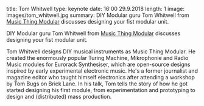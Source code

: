title: Tom Whitwell
type: keynote
date: 16:00 29.9.2018
length: 1
image: images/tom_whitwell.jpg
summary: DIY Modular guru Tom Whitwell from [Music Thing Modular](https://musicthing.co.uk/) discusses designing your fist modular unit.

DIY Modular guru Tom Whitwell from [Music Thing Modular](https://musicthing.co.uk/) discusses designing your fist modular unit.

Tom Whitwell designs DIY musical instruments as Music Thing Modular. He created the enormously popular Turing Machine, Mikrophonie and Radio Music modules for Eurorack Synthesiser, which are open-source designs inspired by early experimental electronic music. He's a former journalist and magazine editor who taught himself electronics after attending a workshop by Tom Bugs on Brick Lane. In his talk, Tom tells the story of how he got started designing his first module, from experimentation and prototyping to design and (distributed) mass production.
